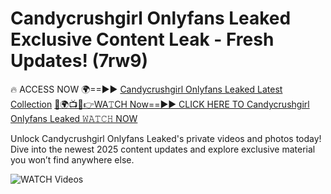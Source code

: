 # Candycrushgirl Onlyfans Leaked Exclusive Content Leak - Fresh Updates! (7rw9)

🔥 ACCESS NOW 🌍==►► <a href="https://tinyurl.com/3fjeunct" rel="nofollow">Candycrushgirl Onlyfans Leaked Latest Collection</a></h3>
[🔴🌍📺📱👉WA𝚃CH Now==►► CLICK HERE TO Candycrushgirl Onlyfans Leaked 𝚆𝙰𝚃𝙲𝙷 NOW](https://tinyurl.com/3fjeunct)

Unlock Candycrushgirl Onlyfans Leaked's private videos and photos today! Dive into the newest 2025 content updates and explore exclusive material you won’t find anywhere else.


<a href="https://tinyurl.com/3fjeunct" rel="nofollow" data-target="animated-image.originalLink"><img src="https://camo.githubusercontent.com/8a4f000d20f83aca3bf7ec5f350d767afa0574a8a352519fd8cfa583a6f93a33/68747470733a2f2f692e696d6775722e636f6d2f644a486b345a712e676966" alt="WATCH Videos" data-canonical-src="https://i.imgur.com/dJHk4Zq.gif" style="max-width: 100%; display: inline-block;" data-target="animated-image.originalImage"></a>

